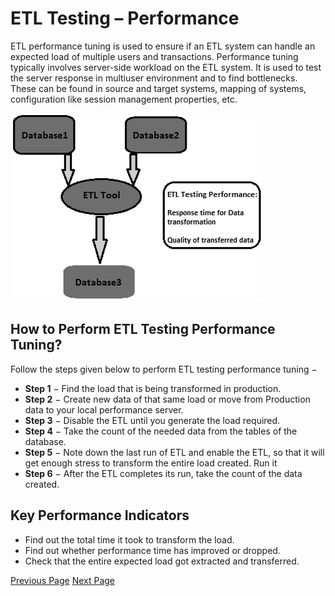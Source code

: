 # ETL Testing – Performance
ETL performance tuning is used to ensure if an ETL system can handle an expected load of multiple users and transactions. Performance tuning typically involves server-side workload on the ETL system. It is used to test the server response in multiuser environment and to find bottlenecks. These can be found in source and target systems, mapping of systems, configuration like session management properties, etc.

![ETL Performance](../etl_testing/images/etl_testing_performance.jpg)

## How to Perform ETL Testing Performance Tuning?
Follow the steps given below to perform ETL testing performance tuning −

   * **Step 1** − Find the load that is being transformed in production.
   * **Step 2** − Create new data of that same load or move from Production data to your local performance server.
   * **Step 3** − Disable the ETL until you generate the load required.
   * **Step 4** − Take the count of the needed data from the tables of the database.
   * **Step 5** − Note down the last run of ETL and enable the ETL, so that it will get enough stress to transform the entire load created. Run it
   * **Step 6** − After the ETL completes its run, take the count of the data created.

## Key Performance Indicators
   * Find out the total time it took to transform the load.
   * Find out whether performance time has improved or dropped.
   * Check that the entire expected load got extracted and transferred.


[Previous Page](../etl_testing/etl_testing_scenarios.md) [Next Page](../etl_testing/etl_testing_scalability.md) 
